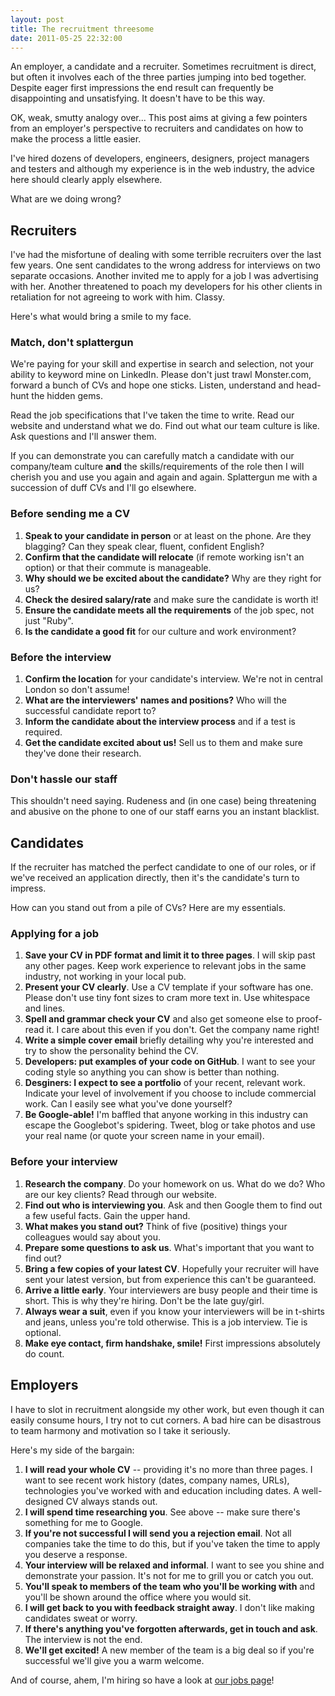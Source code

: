 ```yaml
---
layout: post
title: The recruitment threesome
date: 2011-05-25 22:32:00
---
```


An employer, a candidate and a recruiter. Sometimes recruitment is direct, but often it involves each of the three parties jumping into bed together. Despite eager first impressions the end result can frequently be disappointing and unsatisfying. It doesn't have to be this way.

OK, weak, smutty analogy over... This post aims at giving a few pointers from an employer's perspective to recruiters and candidates on how to make the process a little easier.

I've hired dozens of developers, engineers, designers, project managers and testers and although my experience is in the web industry, the advice here should clearly apply elsewhere.

What are we doing wrong?

## Recruiters

I've had the misfortune of dealing with some terrible recruiters over the last few years. One sent candidates to the wrong address for interviews on two separate occasions. Another invited me to apply for a job I was advertising with her. Another threatened to poach my developers for his other clients in retaliation for not agreeing to work with him. Classy.

Here's what would bring a smile to my face.

### Match, don't splattergun

We're paying for your skill and expertise in search and selection, not your ability to keyword mine on LinkedIn. Please don't just trawl Monster.com, forward a bunch of CVs and hope one sticks. Listen, understand and head-hunt the hidden gems.

Read the job specifications that I've taken the time to write. Read our website and understand what we do. Find out what our team culture is like. Ask questions and I'll answer them.

If you can demonstrate you can carefully match a candidate with our company/team culture **and** the skills/requirements of the role then I will cherish you and use you again and again and again. Splattergun me with a succession of duff CVs and I'll go elsewhere.

### Before sending me a CV

1. **Speak to your candidate in person** or at least on the phone. Are they blagging? Can they speak clear, fluent, confident English?
1. **Confirm that the candidate will relocate** (if remote working isn't an option) or that their commute is manageable.
1. **Why should we be excited about the candidate?** Why are they right for us?
1. **Check the desired salary/rate** and make sure the candidate is worth it!
1. **Ensure the candidate meets all the requirements** of the job spec, not just "Ruby".
1. **Is the candidate a good fit** for our culture and work environment?

### Before the interview

1. **Confirm the location** for your candidate's interview. We're not in central London so don't assume!
1. **What are the interviewers' names and positions?** Who will the successful candidate report to?
1. **Inform the candidate about the interview process** and if a test is required.
1. **Get the candidate excited about us!** Sell us to them and make sure they've done their research.

### Don't hassle our staff

This shouldn't need saying. Rudeness and (in one case) being threatening and abusive on the phone to one of our staff earns you an instant blacklist.

## Candidates

If the recruiter has matched the perfect candidate to one of our roles, or if we've received an application directly, then it's the candidate's turn to impress.

How can you stand out from a pile of CVs? Here are my essentials.

### Applying for a job

1. **Save your CV in PDF format and limit it to three pages**. I will skip past any other pages. Keep work experience to relevant jobs in the same industry, not working in your local pub.
2. **Present your CV clearly**. Use a CV template if your software has one. Please don't use tiny font sizes to cram more text in. Use whitespace and lines.
1. **Spell and grammar check your CV** and also get someone else to proof-read it. I care about this even if you don't. Get the company name right!
1. **Write a simple cover email** briefly detailing why you're interested and try to show the personality behind the CV.
1. **Developers: put examples of your code on GitHub**. I want to see your coding style so anything you can show is better than nothing.
1. **Desginers: I expect to see a portfolio** of your recent, relevant work. Indicate your level of involvement if you choose to include commercial work. Can I easily see what you've done yourself?
1. **Be Google-able!** I'm baffled that anyone working in this industry can escape the Googlebot's spidering. Tweet, blog or take photos and use your real name (or quote your screen name in your email).

### Before your interview

1. **Research the company**. Do your homework on us. What do we do? Who are our key clients? Read through our website.
1. **Find out who is interviewing you**. Ask and then Google them to find out a few useful facts. Gain the upper hand.
1. **What makes you stand out?** Think of five (positive) things your colleagues would say about you.
1. **Prepare some questions to ask us**. What's important that you want to find out?
1. **Bring a few copies of your latest CV**. Hopefully your recruiter will have sent your latest version, but from experience this can't be guaranteed.
1. **Arrive a little early**. Your interviewers are busy people and their time is short. This is why they're hiring. Don't be the late guy/girl.
1. **Always wear a suit**, even if you know your interviewers will be in t-shirts and jeans, unless you're told otherwise. This is a job interview. Tie is optional.
1. **Make eye contact, firm handshake, smile!** First impressions absolutely do count.

## Employers

I have to slot in recruitment alongside my other work, but even though it can easily consume hours, I try not to cut corners. A bad hire can be disastrous to team harmony and motivation so I take it seriously.

Here's my side of the bargain:

1. **I will read your whole CV** -- providing it's no more than three pages. I want to see recent work history (dates, company names, URLs), technologies you've worked with and education including dates. A well-designed CV always stands out.
1. **I will spend time researching you**. See above -- make sure there's something for me to Google.
1. **If you're not successful I will send you a rejection email**. Not all companies take the time to do this, but if you've taken the time to apply you deserve a response.
1. **Your interview will be relaxed and informal**. I want to see you shine and demonstrate your passion. It's not for me to grill you or catch you out.
1. **You'll speak to members of the team who you'll be working with** and you'll be shown around the office where you would sit.
1. **I will get back to you with feedback straight away**. I don't like making candidates sweat or worry.
1. **If there's anything you've forgotten afterwards, get in touch and ask**. The interview is not the end.
1. **We'll get excited!** A new member of the team is a big deal so if you're successful we'll give you a warm welcome.

And of course, ahem, I'm hiring so have a look at [our jobs page](http://globaldev.co.uk/jobs)!